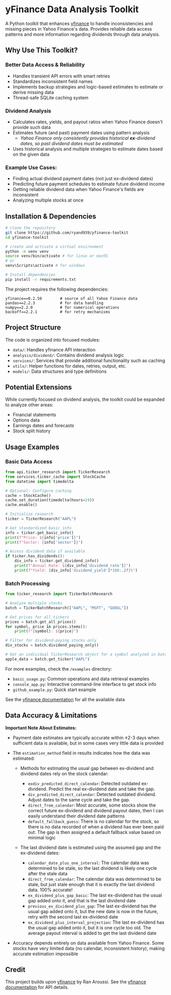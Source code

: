 # yFinance Data Analysis Toolkit

A Python toolkit that enhances [yfinance](https://github.com/ranaroussi/yfinance) to handle inconsistencies and missing pieces in Yahoo Finance's data. Provides reliable data access patterns and more information regarding dividends through data analysis.

## Why Use This Toolkit?

### Better Data Access & Reliability

- Handles transient API errors with smart retries
- Standardizes inconsistent field names
- Implements backup strategies and logic-based estimates to estimate or derive missing data
- Thread-safe SQLite caching system

### Dividend Analysis

- Calculates rates, yields, and payout ratios when Yahoo Finance doesn't provide such data
- Estimates future (and past) payment dates using pattern analysis
  - _Yahoo Finance only consistently provides historical **ex**-dividend dates, so past dividend dates must be estimated_
- Uses historical analysis and multiple strategies to estimate dates based on the given data

### Example Use Cases:

- Finding actual dividend payment dates (not just ex-dividend dates)
- Predicting future payment schedules to estimate future dividend income
- Getting reliable dividend data when Yahoo Finance's fields are inconsistent
- Analyzing multiple stocks at once

## Installation & Dependencies

```bash
# clone the repository
git clone https://github.com/ryand939/yfinance-toolkit
cd yfinance-toolkit

# create and activate a virtual environment
python -m venv venv
source venv/bin/activate # for linux or macOS
# or
venv\Scripts\activate # for windows

# Install dependencies
pip install -r requirements.txt
```

The project requires the following dependencies:

```
yfinance==0.2.50        # source of all Yahoo Finance data
pandas==2.2.3           # for data handling
numpy==2.2.0            # for numerical operations
backoff==2.2.1          # for retry mechanisms
```

## Project Structure

The code is organized into focused modules:

- `data/`: Handles yfinance API interaction
- `analysis/dividend/`: Contains dividend analysis logic
- `services/`: Services that provide additional functionality such as caching
- `utils/`: Helper functions for dates, retries, output, etc.
- `models/`: Data structures and type definitions

## Potential Extensions

While currently focused on dividend analysis, the toolkit could be expanded to analyze other areas:

- Financial statements
- Options data
- Earnings dates and forecasts
- Stock split history

## Usage Examples

### Basic Data Access

```python
from api.ticker_research import TickerResearch
from services.ticker_cache import StockCache
from datetime import timedelta

# Optional: Configure caching
cache = StockCache()
cache.set_duration(timedelta(hours=24))
cache.enable()

# Initialize research
ticker = TickerResearch("AAPL")

# Get standardized basic info
info = ticker.get_basic_info()
print(f"Price: ${info['price']}")
print(f"Sector: {info['sector']}")

# Access dividend data if available
if ticker.has_dividends():
    div_info = ticker.get_dividend_info()
    print(f"Annual Rate: ${div_info['dividend_rate']}")
    print(f"Yield: {div_info['dividend_yield']*100:.2f}%")
```

### Batch Processing

```python
from ticker_research import TickerBatchResearch

# Analyze multiple stocks
batch = TickerBatchResearch(["AAPL", "MSFT", "GOOGL"])

# Get prices for all tickers
prices = batch.get_all_prices()
for symbol, price in prices.items():
    print(f"{symbol}: ${price}")

# Filter for dividend-paying stocks only
div_stocks = batch.dividend_paying_only()

# Get an individual TickerResearch object for a symbol analyzed in batch
apple_data = batch.get_ticker("AAPL")
```

For more examples, check the `/examples` directory:

- `basic_usage.py`: Common operations and data retrieval examples
- `console_app.py`: Interactive command-line interface to get stock info
- `github_example.py`: Quick start example

See the [yfinance documentation](https://ranaroussi.github.io/yfinance/index.html) for all the available data

## Data Accuracy & Limitations

**Important Note About Estimates:**

- Payment date estimates are typically accurate within ±2-3 days when sufficient data is available, but in some cases very little data is provided
- The `estimation_method` field in results indicates how the data was estimated:

  - Methods for estimating the usual gap between ex-dividend and dividend dates rely on the stock calendar:

    - `exdiv_predicted_direct_calendar`: Detected outdated ex-dividend. Predict the real ex-dividend date and take the gap.
    - `div_predicted_direct_calendar`: Detected outdated dividend. Adjust dates to the same cycle and take the gap.
    - `direct_from_calendar`: Most accurate, some stocks show the correct future ex-dividend and dividend payout dates, then I can easily understand their dividend date patterns
    - `default_fallback_guess`: There is no calendar for the stock, so there is no data recorded of when a dividend has ever been paid out. The gap is then assigned a default fallback value based on minimal logic

  - The last dividend date is estimated using the assumed gap and the ex-dividend dates:
    - `calendar_date_plus_one_interval`: The calendar data was determined to be stale, so the last dividend is likely one cycle after the stale data
    - `direct_from_calendar`: The calendar data was determined to be stale, but just stale enough that it is exactly the last dividend data. 100% accurate!
    - `ex_dividend_plus_gap_basic`: The last ex-dividend has the usual gap added onto it, and that is the last dividend date
    - `previous_ex_dividend_plus_gap`: The last ex-dividend has the usual gap added onto it, but the new date is now in the future, retry with the second last ex-dividend date
    - `ex_dividend_plus_interval_projection`: The last ex-dividend has the usual gap added onto it, but it is one cycle too old. The average payout interval is added to get the last dividend date

- Accuracy depends entirely on data available from Yahoo Finance. Some stocks have very limited data (no calendar, inconsistent history), making accurate estimation impossible

## Credit

This project builds upon [yfinance](https://github.com/ranaroussi/yfinance) by Ran Aroussi. See the [yfinance documentation](https://ranaroussi.github.io/yfinance/index.html) for API details.
